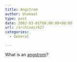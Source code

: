```yaml
---
title: Angstrom
author: Unxmaal
type: post
date: 2002-03-01T00:00:00+00:00
url: /archives/627
categories:
  - General

---
```

What is an [angstrom][1]?

 [1]: http://liftoff.msfc.nasa.gov/Academy/UNIVERSE/angstrom.html